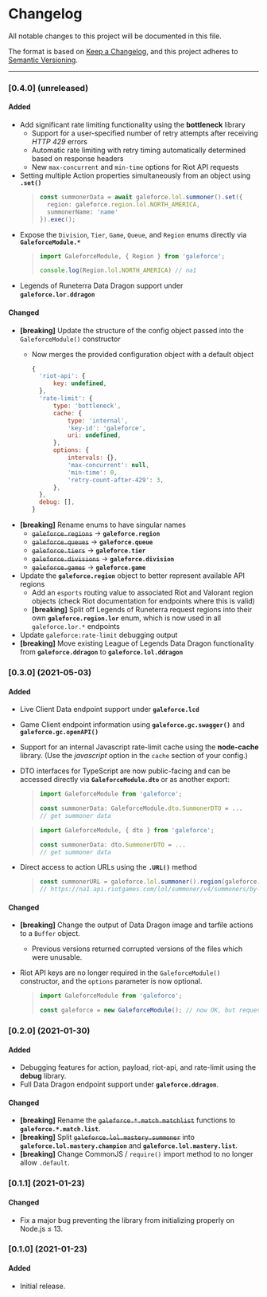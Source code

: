 # Changelog

All notable changes to this project will be documented in this file.

The format is based on [Keep a Changelog](https://keepachangelog.com/en/1.0.0/), and this project adheres to [Semantic Versioning](https://semver.org/spec/v2.0.0.html).

---

### [0.4.0] (unreleased)

#### Added

- Add significant rate limiting functionality using the **bottleneck** library
  - Support for a user-specified number of retry attempts after receiving *HTTP 429* errors
  - Automatic rate limiting with retry timing automatically determined based on response headers
  - New `max-concurrent` and `min-time` options for Riot API requests
- Setting multiple Action properties simultaneously from an object using **`.set()`**
  >
  > ```typescript
  > const summonerData = await galeforce.lol.summoner().set({
  >   region: galeforce.region.lol.NORTH_AMERICA,
  >   summonerName: 'name'
  >}).exec();
  > ```
- Expose the `Division`, `Tier`, `Game`, `Queue`, and `Region` enums directly via **`GaleforceModule.*`**
  > ```typescript
  > import GaleforceModule, { Region } from 'galeforce';
  > 
  > console.log(Region.lol.NORTH_AMERICA) // na1
  > ```
- Legends of Runeterra Data Dragon support under **`galeforce.lor.ddragon`**

#### Changed

- **[breaking]** Update the structure of the config object passed into the `GaleforceModule()` constructor
  - Now merges the provided configuration object with a default object

    ```javascript
    {
      'riot-api': {
          key: undefined,
      },
      'rate-limit': {
          type: 'bottleneck',
          cache: {
              type: 'internal',
              'key-id': 'galeforce',
              uri: undefined,
          },
          options: {
              intervals: {},
              'max-concurrent': null,
              'min-time': 0,
              'retry-count-after-429': 3,
          },
      },
      debug: [],
    }
    ```
- **[breaking]** Rename enums to have singular names
  - ~~`galeforce.regions`~~ &#8594; **`galeforce.region`**
  - ~~`galeforce.queues`~~ &#8594; **`galeforce.queue`**
  - ~~`galeforce.tiers`~~ &#8594; **`galeforce.tier`**
  - ~~`galeforce.divisions`~~ &#8594; **`galeforce.division`**
  - ~~`galeforce.games`~~ &#8594; **`galeforce.game`**
- Update the **`galeforce.region`** object to better represent available API regions
  - Add an `esports` routing value to associated Riot and Valorant region objects (check Riot documentation for endpoints where this is valid)
  - **[breaking]** Split off Legends of Runeterra request regions into their own **`galeforce.region.lor`** enum, which is now used in all `galeforce.lor.*` endpoints
- Update `galeforce:rate-limit` debugging output
- **[breaking]** Move existing League of Legends Data Dragon functionality from **`galeforce.ddragon`** to **`galeforce.lol.ddragon`**

### [0.3.0] (2021-05-03)

#### Added

- Live Client Data endpoint support under **`galeforce.lcd`**
- Game Client endpoint information using **`galeforce.gc.swagger()`** and **`galeforce.gc.openAPI()`**
- Support for an internal Javascript rate-limit cache using the **node-cache** library. (Use the *javascript* option in the `cache` section of your config.)
- DTO interfaces for TypeScript are now public-facing and can be accessed directly via **`GaleforceModule.dto`** or as another export:
  >
  > ```typescript
  > import GaleforceModule from 'galeforce';
  > 
  > const summonerData: GaleforceModule.dto.SummonerDTO = ... 
  > // get summoner data
  > ```

  > ```typescript
  > import GaleforceModule, { dto } from 'galeforce';
  > 
  > const summonerData: dto.SummonerDTO = ...
  > // get summoner data
  > ```
- Direct access to action URLs using the **`.URL()`** method
  >
  > ```typescript
  > const summonerURL = galeforce.lol.summoner().region(galeforce.regions.lol.NORTH_AMERICA).name('name').URL();
  > // https://na1.api.riotgames.com/lol/summoner/v4/summoners/by-name/name
  > ```

#### Changed

- **[breaking]** Change the output of Data Dragon image and tarfile actions to a `Buffer` object.
  - Previous versions returned corrupted versions of the files which were unusable.
- Riot API keys are no longer required in the `GaleforceModule()` constructor, and the `options` parameter is now optional.

  > ```typescript
  > import GaleforceModule from 'galeforce';
  > 
  > const galeforce = new GaleforceModule(); // now OK, but requests requiring an API key will return a 401 Unauthorized error.
  > ```

### [0.2.0] (2021-01-30)

#### Added

- Debugging features for action, payload, riot-api, and rate-limit using the **debug** library.
- Full Data Dragon endpoint support under **`galeforce.ddragon`**.

#### Changed

- **[breaking]** Rename the ~~`galeforce.*.match.matchlist`~~ functions to **`galeforce.*.match.list`**.
- **[breaking]** Split ~~`galeforce.lol.mastery.summoner`~~ into **`galeforce.lol.mastery.champion`** and **`galeforce.lol.mastery.list`**.
- **[breaking]** Change CommonJS / `require()` import method to no longer allow `.default`.

### [0.1.1] (2021-01-23)

#### Changed

- Fix a major bug preventing the library from initializing properly on Node.js ≤ 13.

### [0.1.0] (2021-01-23)

#### Added

- Initial release.
